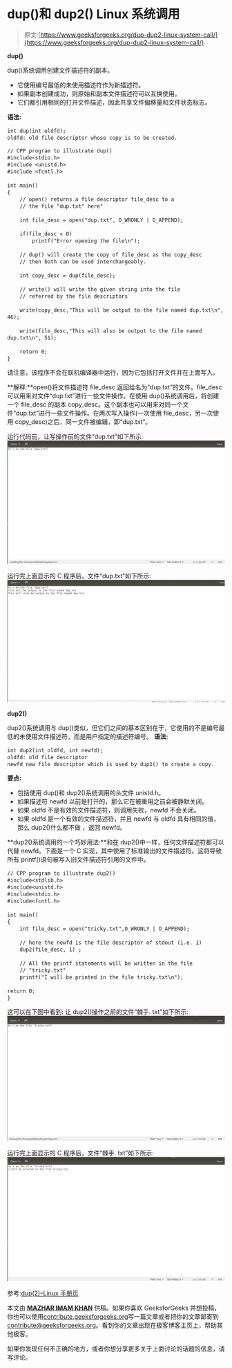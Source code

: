 # dup()和 dup2() Linux 系统调用

> 原文:[https://www.geeksforgeeks.org/dup-dup2-linux-system-call/](https://www.geeksforgeeks.org/dup-dup2-linux-system-call/)

**dup()**

dup()系统调用创建文件描述符的副本。

*   它使用编号最低的未使用描述符作为新描述符。
*   如果副本创建成功，则原始和副本文件描述符可以互换使用。
*   它们都引用相同的打开文件描述，因此共享文件偏移量和文件状态标志。

**语法:**

```
int dup(int oldfd);
oldfd: old file descriptor whose copy is to be created.

```

```
// CPP program to illustrate dup() 
#include<stdio.h>
#include <unistd.h>
#include <fcntl.h>

int main()
{
    // open() returns a file descriptor file_desc to a 
    // the file "dup.txt" here"

    int file_desc = open("dup.txt", O_WRONLY | O_APPEND);

    if(file_desc < 0)
        printf("Error opening the file\n");

    // dup() will create the copy of file_desc as the copy_desc
    // then both can be used interchangeably.

    int copy_desc = dup(file_desc);

    // write() will write the given string into the file
    // referred by the file descriptors

    write(copy_desc,"This will be output to the file named dup.txt\n", 46);

    write(file_desc,"This will also be output to the file named dup.txt\n", 51);

    return 0;
}
```

请注意，该程序不会在联机编译器中运行，因为它包括打开文件并在上面写入。

**解释:**open()将文件描述符 file_desc 返回给名为“dup.txt”的文件。file_desc 可以用来对文件“dup.txt”进行一些文件操作。在使用 dup()系统调用后，将创建一个 file_desc 的副本 copy_desc。这个副本也可以用来对同一个文件“dup.txt”进行一些文件操作。在两次写入操作(一次使用 file_desc，另一次使用 copy_desc)之后，同一文件被编辑，即“dup.txt”。

运行代码前，让写操作前的文件“dup.txt”如下所示:
![](img/44ab70779f81261da386bc60717f4442.png)

运行完上面显示的 C 程序后，文件“dup.txt”如下所示:
![](img/d38425c323549b5bb71eaecf1d3c6694.png)

**dup2()**

dup2()系统调用与 dup()类似，但它们之间的基本区别在于，它使用的不是编号最低的未使用文件描述符，而是用户指定的描述符编号。
**语法:**

```
int dup2(int oldfd, int newfd);
oldfd: old file descriptor
newfd new file descriptor which is used by dup2() to create a copy.
```

**要点:** 

*   包括使用 dup()和 dup2()系统调用的头文件 unistd.h。
*   如果描述符 newfd 以前是打开的，那么它在被重用之前会被静默关闭。
*   如果 oldfd 不是有效的文件描述符，则调用失败，newfd 不会关闭。
*   如果 oldfd 是一个有效的文件描述符，并且 newfd 与 oldfd 具有相同的值，那么 dup2()什么都不做
    ，返回 newfd。

 **dup2()系统调用的一个巧妙用法:**和在 dup2()中一样，任何文件描述符都可以代替 newfd。下面是一个 C 实现，其中使用了标准输出的文件描述符。这将导致所有 printf()语句被写入旧文件描述符引用的文件中。

```
// CPP program to illustrate dup2() 
#include<stdlib.h>
#include<unistd.h>
#include<stdio.h>
#include<fcntl.h>

int main()
{
    int file_desc = open("tricky.txt",O_WRONLY | O_APPEND);

    // here the newfd is the file descriptor of stdout (i.e. 1)
    dup2(file_desc, 1) ; 

    // All the printf statements will be written in the file
    // "tricky.txt"
    printf("I will be printed in the file tricky.txt\n");

return 0;
}
```

这可以在下图中看到:
让 dup2()操作之前的文件“棘手. txt”如下所示:
![](img/1bf8bb8ba4cdc11737b284a74647f4df.png)

运行完上面显示的 C 程序后，文件“棘手. txt”如下所示:
![](img/16e5f340d136526d74ee0b0b45ea7a05.png)

参考:[dup(2)–Linux 手册页](https://linux.die.net/man/2/dup)

本文由 [**MAZHAR IMAM KHAN**](https://www.linkedin.com/in/mazhar-imam-khan-95a34ab3/) 供稿。如果你喜欢 GeeksforGeeks 并想投稿，你也可以使用[contribute.geeksforgeeks.org](http://www.contribute.geeksforgeeks.org)写一篇文章或者把你的文章邮寄到 contribute@geeksforgeeks.org。看到你的文章出现在极客博客主页上，帮助其他极客。

如果你发现任何不正确的地方，或者你想分享更多关于上面讨论的话题的信息，请写评论。
